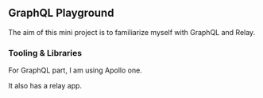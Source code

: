 ## GraphQL Playground

The aim of this mini project is to familiarize myself with GraphQL and Relay.

### Tooling & Libraries

For GraphQL part, I am using Apollo one.

It also has a relay app. 
